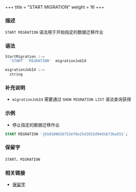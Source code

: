 +++
title = "START MIGRATION"
weight = 16
+++

### 描述

`START MIGRATION` 语法用于开始指定的数据迁移作业

### 语法

```sql
StartMigration ::=
  'START' 'MIGRATION'  migrationJobId 

migrationJobId ::=
  string
```

### 补充说明

- `migrationJobId` 需要通过 `SHOW MIGRATION LIST` 语法查询获得

### 示例

- 停止指定的数据迁移作业

```sql
START MIGRATION 'j010180026753ef0e25d3932d94d1673ba551';
```

### 保留字

`START`、`MIGRATION`

### 相关链接

- [保留字](/cn/reference/distsql/syntax/reserved-word/)